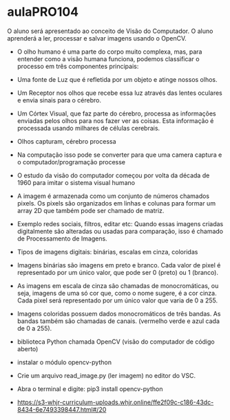 # aulaPRO104
O aluno será apresentado ao conceito de Visão do Computador. O aluno aprenderá a ler, processar e salvar imagens usando o OpenCV.


- O olho humano é uma parte do corpo muito complexa, mas, para
entender como a visão humana funciona, podemos classificar o
processo em três componentes principais:

- Uma fonte de Luz que é refletida por um objeto e atinge nossos
olhos.

- Um Receptor nos olhos que recebe essa luz através das lentes
oculares e envia sinais para o cérebro.

- Um Córtex Visual, que faz parte do cérebro, processa as
informações enviadas pelos olhos para nos fazer ver as coisas.
Esta informação é processada usando milhares de células
cerebrais.

- Olhos capturam, cérebro processa

- Na computação isso pode se converter para que uma camera captura e o computador/programação processe

- O estudo da visão do computador começou por volta da década
de 1960 para imitar o sistema visual humano

- A imagem é armazenada como um conjunto de números
chamados pixels. Os pixels são organizados em linhas e colunas para formar um
array 2D que também pode ser chamado de matriz.

- Exemplo redes sociais, filtros, editar etc: Quando essas imagens criadas digitalmente são alteradas ou
usadas para comparação, isso é chamado de Processamento
de Imagens.

- Tipos de imagens digitais: binárias, escalas em cinza, coloridas

- Imagens binárias são imagens em preto e branco. Cada valor de
pixel é representado por um único valor, que pode ser 0 (preto)
ou 1 (branco).

- As imagens em escala de cinza são chamadas de
monocromáticas, ou seja, imagens de uma só cor que, como o
nome sugere, é a cor cinza. Cada pixel será representado por
um único valor que varia de 0 a 255.

- Imagens coloridas possuem dados monocromáticos de três
bandas.
As bandas também são chamadas de canais. (vermelho verde e azul cada de 0 a 255).

- biblioteca Python chamada OpenCV (visão do computador
de código aberto)

- instalar o módulo opencv-python

- Crie um arquivo read_image.py (ler imagem) no editor do
VSC.

- Abra o terminal e digite: pip3 install opencv-python

- https://s3-whjr-curriculum-uploads.whjr.online/ffe2f09c-c186-43dc-8434-6e7493398447.html#/20
